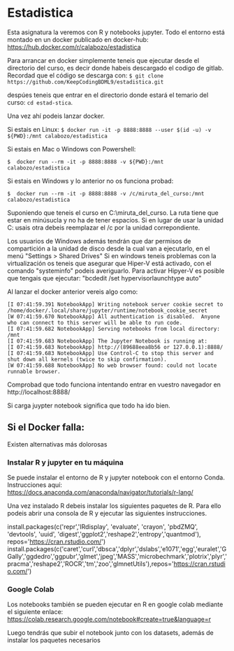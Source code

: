 # Estadistica 

Esta asignatura la veremos con R y notebooks jupyter. Todo el entorno está montado en un docker publicado en docker-hub:
https://hub.docker.com/r/calabozo/estadistica

Para arrancar en docker simplemente teneis que ejecutar desde el directorio del curso, es decir donde habeis descargado el codigo de gitlab.
Recordad que el código se descarga con:
`$ git clone https://github.com/KeepCodingBDML9/estadistica.git` 

despúes teneis que entrar en el directorio donde estará el temario del curso: `cd estad-stica`.

Una vez ahí podeis lanzar docker.

Si estais en Linux:
  `$ docker run -it -p 8888:8888 --user $(id -u) -v ${PWD}:/mnt calabozo/estadistica`

Si estais en Mac o Windows con Powershell: 

  `$  docker run --rm -it -p 8888:8888 -v ${PWD}:/mnt calabozo/estadistica `

Si estais en Windows y lo anterior no os funciona probad: 

  `$  docker run --rm -it -p 8888:8888 -v /c/miruta_del_curso:/mnt calabozo/estadistica `

   Suponiendo que teneis el curso en C:\miruta_del_curso. La ruta tiene que estar en minúsucla y no ha de tener espacios. Si en lugar de usar la unidad C: usais otra debeis reemplazar el /c por la unidad correpondiente.

   Los usuarios de Windows además tendrán que dar permisos de compartición a la unidad de disco desde la cual van a ejecutarlo, en el menú "Settings > Shared Drives" 
Si en windows teneis problemas con la virtualización os teneis que asegurar que Hiper-V está activado, con el comando "systeminfo" podeis averiguarlo.
Para activar Hipyer-V es posible que tengais que ejecutar: "bcdedit /set hypervisorlaunchtype auto"

Al lanzar el docker anterior vereis algo como:
```
[I 07:41:59.391 NotebookApp] Writing notebook server cookie secret to /home/docker/.local/share/jupyter/runtime/notebook_cookie_secret
[W 07:41:59.670 NotebookApp] All authentication is disabled.  Anyone who can connect to this server will be able to run code.
[I 07:41:59.682 NotebookApp] Serving notebooks from local directory: /mnt
[I 07:41:59.683 NotebookApp] The Jupyter Notebook is running at:
[I 07:41:59.683 NotebookApp] http://(89688eea8b56 or 127.0.0.1):8888/
[I 07:41:59.683 NotebookApp] Use Control-C to stop this server and shut down all kernels (twice to skip confirmation).
[W 07:41:59.688 NotebookApp] No web browser found: could not locate runnable browser.

```


Comprobad que todo funciona intentando entrar en vuestro navegador en http://localhost:8888/



Si carga juypter notebook significa que todo ha ido bien.

## Si el Docker falla:

Existen alternativas más dolorosas

### Instalar R y jupyter en tu máquina 

Se puede instalar el entorno de R y jupyter notebook con el entorno Conda. Instrucciones aquí:
 https://docs.anaconda.com/anaconda/navigator/tutorials/r-lang/

Una vez instalado R debeis instalar los siguientes paquetes de R. Para ello podeis abrir una consola de R y ejecutar las siguientes instrucciones.

install.packages(c('repr','IRdisplay', 'evaluate', 'crayon', 'pbdZMQ', 'devtools', 'uuid', 'digest','ggplot2','reshape2','entropy','quantmod'), repos='https://cran.rstudio.com/')
install.packages(c('caret','curl','dbsca','dplyr','dslabs','e1071','egg','euralet','GGally','ggdedro','ggpubr','glmet','jpeg','MASS','microbechmark','plotrix','plyr','pracma','reshape2','ROCR','tm','zoo','glmnetUtils'),repos='https://cran.rstudio.com/')



### Google Colab

Los notebooks también se pueden ejecutar en R en google colab mediante el siguiente enlace:
https://colab.research.google.com/notebook#create=true&language=r

Luego tendrás que subir el notebook junto con los datasets, además de instalar los paquetes necesarios

